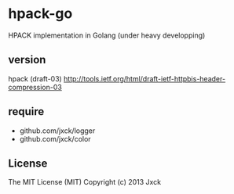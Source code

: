 # hpack-go

HPACK implementation in Golang
(under heavy developping)


## version

hpack (draft-03)
http://tools.ietf.org/html/draft-ietf-httpbis-header-compression-03


## require

- github.com/jxck/logger
- github.com/jxck/color


## License

The MIT License (MIT)
Copyright (c) 2013 Jxck
